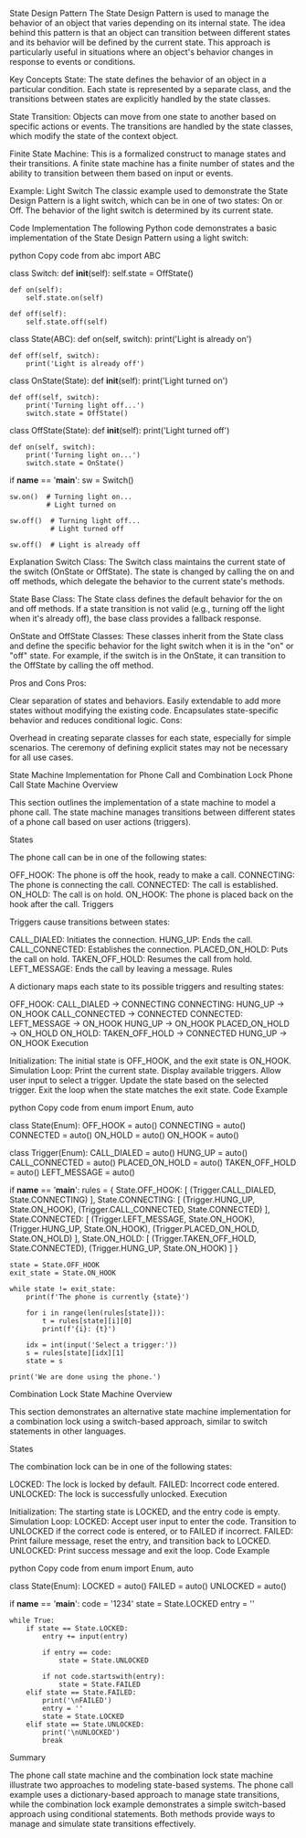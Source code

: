 State Design Pattern
The State Design Pattern is used to manage the behavior of an object that varies depending on its internal state. The idea behind this pattern is that an object can transition between different states and its behavior will be defined by the current state. This approach is particularly useful in situations where an object's behavior changes in response to events or conditions.

Key Concepts
State: The state defines the behavior of an object in a particular condition. Each state is represented by a separate class, and the transitions between states are explicitly handled by the state classes.

State Transition: Objects can move from one state to another based on specific actions or events. The transitions are handled by the state classes, which modify the state of the context object.

Finite State Machine: This is a formalized construct to manage states and their transitions. A finite state machine has a finite number of states and the ability to transition between them based on input or events.

Example: Light Switch
The classic example used to demonstrate the State Design Pattern is a light switch, which can be in one of two states: On or Off. The behavior of the light switch is determined by its current state.

Code Implementation
The following Python code demonstrates a basic implementation of the State Design Pattern using a light switch:

python
Copy code
from abc import ABC

class Switch:
    def __init__(self):
        self.state = OffState()

    def on(self):
        self.state.on(self)

    def off(self):
        self.state.off(self)


class State(ABC):
    def on(self, switch):
        print('Light is already on')

    def off(self, switch):
        print('Light is already off')


class OnState(State):
    def __init__(self):
        print('Light turned on')

    def off(self, switch):
        print('Turning light off...')
        switch.state = OffState()


class OffState(State):
    def __init__(self):
        print('Light turned off')

    def on(self, switch):
        print('Turning light on...')
        switch.state = OnState()


if __name__ == '__main__':
    sw = Switch()

    sw.on()  # Turning light on...
             # Light turned on

    sw.off()  # Turning light off...
              # Light turned off

    sw.off()  # Light is already off
Explanation
Switch Class: The Switch class maintains the current state of the switch (OnState or OffState). The state is changed by calling the on and off methods, which delegate the behavior to the current state's methods.

State Base Class: The State class defines the default behavior for the on and off methods. If a state transition is not valid (e.g., turning off the light when it's already off), the base class provides a fallback response.

OnState and OffState Classes: These classes inherit from the State class and define the specific behavior for the light switch when it is in the "on" or "off" state. For example, if the switch is in the OnState, it can transition to the OffState by calling the off method.

Pros and Cons
Pros:

Clear separation of states and behaviors.
Easily extendable to add more states without modifying the existing code.
Encapsulates state-specific behavior and reduces conditional logic.
Cons:

Overhead in creating separate classes for each state, especially for simple scenarios.
The ceremony of defining explicit states may not be necessary for all use cases.

State Machine Implementation for Phone Call and Combination Lock
Phone Call State Machine
Overview

This section outlines the implementation of a state machine to model a phone call. The state machine manages transitions between different states of a phone call based on user actions (triggers).

States

The phone call can be in one of the following states:

OFF_HOOK: The phone is off the hook, ready to make a call.
CONNECTING: The phone is connecting the call.
CONNECTED: The call is established.
ON_HOLD: The call is on hold.
ON_HOOK: The phone is placed back on the hook after the call.
Triggers

Triggers cause transitions between states:

CALL_DIALED: Initiates the connection.
HUNG_UP: Ends the call.
CALL_CONNECTED: Establishes the connection.
PLACED_ON_HOLD: Puts the call on hold.
TAKEN_OFF_HOLD: Resumes the call from hold.
LEFT_MESSAGE: Ends the call by leaving a message.
Rules

A dictionary maps each state to its possible triggers and resulting states:

OFF_HOOK:
CALL_DIALED → CONNECTING
CONNECTING:
HUNG_UP → ON_HOOK
CALL_CONNECTED → CONNECTED
CONNECTED:
LEFT_MESSAGE → ON_HOOK
HUNG_UP → ON_HOOK
PLACED_ON_HOLD → ON_HOLD
ON_HOLD:
TAKEN_OFF_HOLD → CONNECTED
HUNG_UP → ON_HOOK
Execution

Initialization: The initial state is OFF_HOOK, and the exit state is ON_HOOK.
Simulation Loop:
Print the current state.
Display available triggers.
Allow user input to select a trigger.
Update the state based on the selected trigger.
Exit the loop when the state matches the exit state.
Code Example

python
Copy code
from enum import Enum, auto

class State(Enum):
    OFF_HOOK = auto()
    CONNECTING = auto()
    CONNECTED = auto()
    ON_HOLD = auto()
    ON_HOOK = auto()

class Trigger(Enum):
    CALL_DIALED = auto()
    HUNG_UP = auto()
    CALL_CONNECTED = auto()
    PLACED_ON_HOLD = auto()
    TAKEN_OFF_HOLD = auto()
    LEFT_MESSAGE = auto()

if __name__ == '__main__':
    rules = {
        State.OFF_HOOK: [
            (Trigger.CALL_DIALED, State.CONNECTING)
        ],
        State.CONNECTING: [
            (Trigger.HUNG_UP, State.ON_HOOK),
            (Trigger.CALL_CONNECTED, State.CONNECTED)
        ],
        State.CONNECTED: [
            (Trigger.LEFT_MESSAGE, State.ON_HOOK),
            (Trigger.HUNG_UP, State.ON_HOOK),
            (Trigger.PLACED_ON_HOLD, State.ON_HOLD)
        ],
        State.ON_HOLD: [
            (Trigger.TAKEN_OFF_HOLD, State.CONNECTED),
            (Trigger.HUNG_UP, State.ON_HOOK)
        ]
    }

    state = State.OFF_HOOK
    exit_state = State.ON_HOOK

    while state != exit_state:
        print(f'The phone is currently {state}')

        for i in range(len(rules[state])):
            t = rules[state][i][0]
            print(f'{i}: {t}')

        idx = int(input('Select a trigger:'))
        s = rules[state][idx][1]
        state = s

    print('We are done using the phone.')
Combination Lock State Machine
Overview

This section demonstrates an alternative state machine implementation for a combination lock using a switch-based approach, similar to switch statements in other languages.

States

The combination lock can be in one of the following states:

LOCKED: The lock is locked by default.
FAILED: Incorrect code entered.
UNLOCKED: The lock is successfully unlocked.
Execution

Initialization: The starting state is LOCKED, and the entry code is empty.
Simulation Loop:
LOCKED: Accept user input to enter the code. Transition to UNLOCKED if the correct code is entered, or to FAILED if incorrect.
FAILED: Print failure message, reset the entry, and transition back to LOCKED.
UNLOCKED: Print success message and exit the loop.
Code Example

python
Copy code
from enum import Enum, auto

class State(Enum):
    LOCKED = auto()
    FAILED = auto()
    UNLOCKED = auto()

if __name__ == '__main__':
    code = '1234'
    state = State.LOCKED
    entry = ''

    while True:
        if state == State.LOCKED:
            entry += input(entry)

            if entry == code:
                state = State.UNLOCKED

            if not code.startswith(entry):
                state = State.FAILED
        elif state == State.FAILED:
            print('\nFAILED')
            entry = ''
            state = State.LOCKED
        elif state == State.UNLOCKED:
            print('\nUNLOCKED')
            break
Summary

The phone call state machine and the combination lock state machine illustrate two approaches to modeling state-based systems. The phone call example uses a dictionary-based approach to manage state transitions, while the combination lock example demonstrates a simple switch-based approach using conditional statements. Both methods provide ways to manage and simulate state transitions effectively.